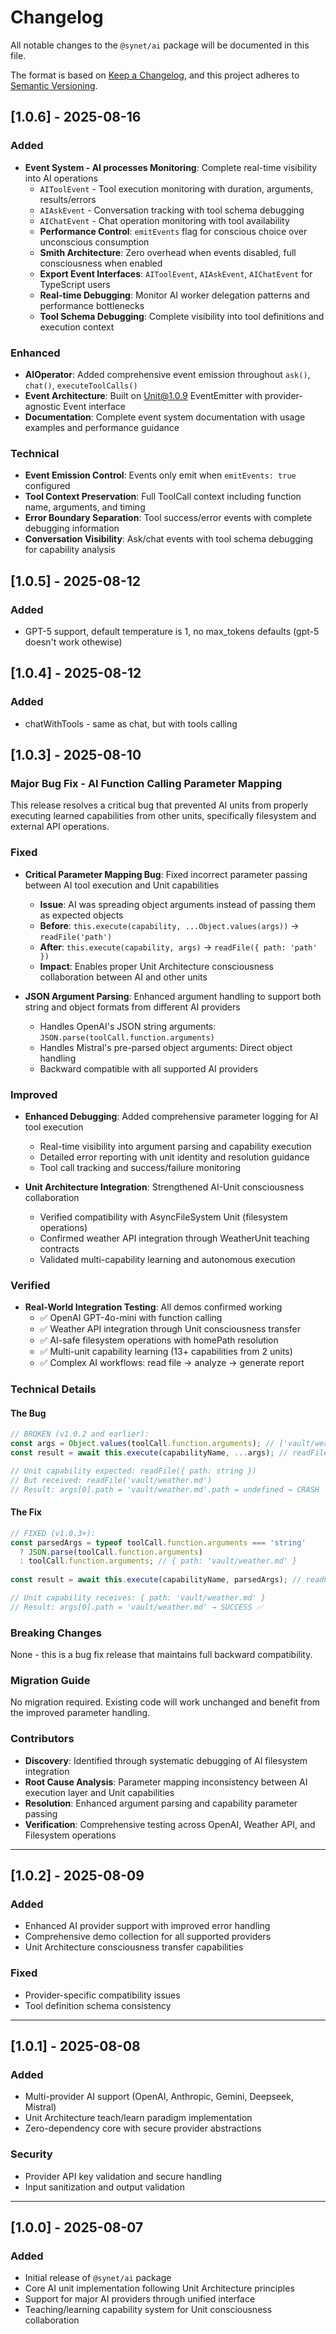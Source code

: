 # Changelog

All notable changes to the `@synet/ai` package will be documented in this file.

The format is based on [Keep a Changelog](https://keepachangelog.com/en/1.0.0/),
and this project adheres to [Semantic Versioning](https://semver.org/spec/v2.0.0.html).

## [1.0.6] - 2025-08-16

### Added

- **Event System - AI processes Monitoring**: Complete real-time visibility into AI operations
  - `AIToolEvent` - Tool execution monitoring with duration, arguments, results/errors
  - `AIAskEvent` - Conversation tracking with tool schema debugging  
  - `AIChatEvent` - Chat operation monitoring with tool availability
  - **Performance Control**: `emitEvents` flag for conscious choice over unconscious consumption
  - **Smith Architecture**: Zero overhead when events disabled, full consciousness when enabled
  - **Export Event Interfaces**: `AIToolEvent`, `AIAskEvent`, `AIChatEvent` for TypeScript users
  - **Real-time Debugging**: Monitor AI worker delegation patterns and performance bottlenecks
  - **Tool Schema Debugging**: Complete visibility into tool definitions and execution context

### Enhanced

- **AIOperator**: Added comprehensive event emission throughout `ask()`, `chat()`, `executeToolCalls()`
- **Event Architecture**: Built on Unit@1.0.9 EventEmitter with provider-agnostic Event interface
- **Documentation**: Complete event system documentation with usage examples and performance guidance

### Technical

- **Event Emission Control**: Events only emit when `emitEvents: true` configured
- **Tool Context Preservation**: Full ToolCall context including function name, arguments, and timing
- **Error Boundary Separation**: Tool success/error events with complete debugging information
- **Conversation Visibility**: Ask/chat events with tool schema debugging for capability analysis

## [1.0.5] - 2025-08-12

### Added

- GPT-5 support, default temperature is 1, no max_tokens defaults (gpt-5 doesn't work othewise) 

## [1.0.4] - 2025-08-12

### Added

- chatWithTools - same as chat, but with tools calling

## [1.0.3] - 2025-08-10

### Major Bug Fix - AI Function Calling Parameter Mapping

This release resolves a critical bug that prevented AI units from properly executing learned capabilities from other units, specifically filesystem and external API operations.

### Fixed

- **Critical Parameter Mapping Bug**: Fixed incorrect parameter passing between AI tool execution and Unit capabilities
  - **Issue**: AI was spreading object arguments instead of passing them as expected objects
  - **Before**: `this.execute(capability, ...Object.values(args))` → `readFile('path')` 
  - **After**: `this.execute(capability, args)` → `readFile({ path: 'path' })`
  - **Impact**: Enables proper Unit Architecture consciousness collaboration between AI and other units

- **JSON Argument Parsing**: Enhanced argument handling to support both string and object formats from different AI providers
  - Handles OpenAI's JSON string arguments: `JSON.parse(toolCall.function.arguments)`
  - Handles Mistral's pre-parsed object arguments: Direct object handling
  - Backward compatible with all supported AI providers

### Improved

- **Enhanced Debugging**: Added comprehensive parameter logging for AI tool execution
  - Real-time visibility into argument parsing and capability execution
  - Detailed error reporting with unit identity and resolution guidance
  - Tool call tracking and success/failure monitoring

- **Unit Architecture Integration**: Strengthened AI-Unit consciousness collaboration
  - Verified compatibility with AsyncFileSystem Unit (filesystem operations)
  - Confirmed weather API integration through WeatherUnit teaching contracts
  - Validated multi-capability learning and autonomous execution

### Verified

- **Real-World Integration Testing**: All demos confirmed working
  - ✅ OpenAI GPT-4o-mini with function calling
  - ✅ Weather API integration through Unit consciousness transfer
  - ✅ AI-safe filesystem operations with homePath resolution
  - ✅ Multi-unit capability learning (13+ capabilities from 2 units)
  - ✅ Complex AI workflows: read file → analyze → generate report

### Technical Details

#### The Bug
```typescript
// BROKEN (v1.0.2 and earlier):
const args = Object.values(toolCall.function.arguments); // ['vault/weather.md']
const result = await this.execute(capabilityName, ...args); // readFile('vault/weather.md')

// Unit capability expected: readFile({ path: string })
// But received: readFile('vault/weather.md')
// Result: args[0].path = 'vault/weather.md'.path = undefined → CRASH
```

#### The Fix  
```typescript
// FIXED (v1.0.3+):
const parsedArgs = typeof toolCall.function.arguments === 'string' 
  ? JSON.parse(toolCall.function.arguments) 
  : toolCall.function.arguments; // { path: 'vault/weather.md' }
  
const result = await this.execute(capabilityName, parsedArgs); // readFile({ path: 'vault/weather.md' })

// Unit capability receives: { path: 'vault/weather.md' }
// Result: args[0].path = 'vault/weather.md' → SUCCESS ✅
```

### Breaking Changes

None - this is a bug fix release that maintains full backward compatibility.

### Migration Guide

No migration required. Existing code will work unchanged and benefit from the improved parameter handling.

### Contributors

- **Discovery**: Identified through systematic debugging of AI filesystem integration
- **Root Cause Analysis**: Parameter mapping inconsistency between AI execution layer and Unit capabilities
- **Resolution**: Enhanced argument parsing and capability parameter passing
- **Verification**: Comprehensive testing across OpenAI, Weather API, and Filesystem operations

---

## [1.0.2] - 2025-08-09

### Added
- Enhanced AI provider support with improved error handling
- Comprehensive demo collection for all supported providers
- Unit Architecture consciousness transfer capabilities

### Fixed
- Provider-specific compatibility issues
- Tool definition schema consistency

---

## [1.0.1] - 2025-08-08

### Added
- Multi-provider AI support (OpenAI, Anthropic, Gemini, Deepseek, Mistral)
- Unit Architecture teach/learn paradigm implementation
- Zero-dependency core with secure provider abstractions

### Security
- Provider API key validation and secure handling
- Input sanitization and output validation

---

## [1.0.0] - 2025-08-07

### Added
- Initial release of `@synet/ai` package
- Core AI unit implementation following Unit Architecture principles
- Support for major AI providers through unified interface
- Teaching/learning capability system for Unit consciousness collaboration
